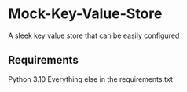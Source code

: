 # Mock-Key-Value-Store

A sleek key value store that can be easily configured

## Requirements

Python 3.10
Everything else in the requirements.txt
